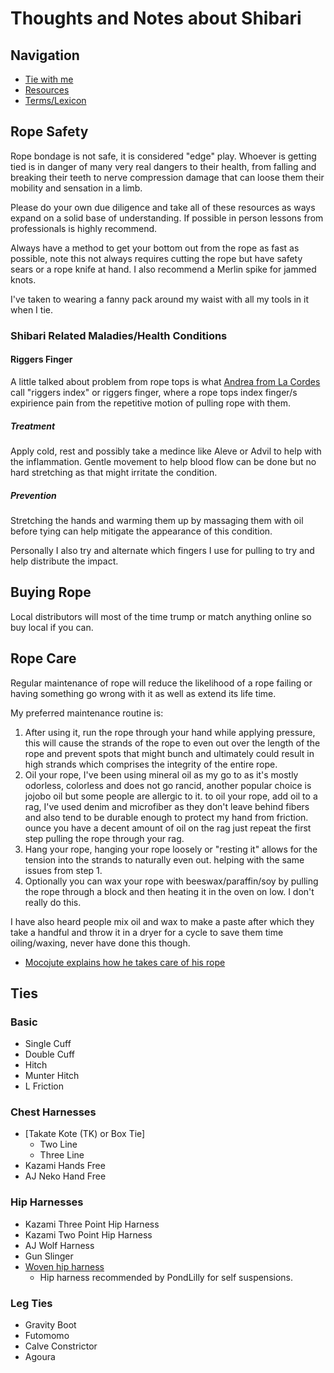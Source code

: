# Thoughts and Notes about Shibari

## Navigation

- [Tie with me](/shibari/me/)
- [Resources](/shibari/resources/)
- [Terms/Lexicon](/shibari/terms/)

## Rope Safety

Rope bondage is not safe, it is considered "edge" play. Whoever is getting tied is in danger of many very real dangers to their health, from falling and breaking their teeth to nerve compression damage that can loose them their mobility and sensation in a limb.

Please do your own due diligence and take all of these resources as ways expand on a solid base of understanding. If possible in person lessons from professionals is highly recommend.

Always have a method to get your bottom out from the rope as fast as possible, note this not always requires cutting the rope but have safety sears or a rope knife at hand. I also recommend a Merlin spike for jammed knots.

I've taken to wearing a fanny pack around my waist with all my tools in it when I tie.

### Shibari Related Maladies/Health Conditions

#### Riggers Finger

A little talked about problem from rope tops is what [Andrea from La Cordes](https://youtu.be/90TB4PMeZlo?si=1NRF7xYAAgxFY-kK) call "riggers index" or riggers finger, where a rope tops index finger/s expirience pain from the repetitive motion of pulling rope with them.

##### Treatment

Apply cold, rest and possibly take a medince like Aleve or Advil to help with the inflammation. Gentle movement to help blood flow can be done but no hard stretching as that might irritate the condition.

##### Prevention

Stretching the hands and warming them up by massaging them with oil before tying can help mitigate the appearance of this condition.

Personally I also try and alternate which fingers I use for pulling to try and help distribute the impact.

## Buying Rope

Local distributors will most of the time trump or match anything online so buy local if you can.

## Rope Care

Regular maintenance of rope will reduce the likelihood of a rope failing or having something go wrong with it as well as extend its life time.

My preferred maintenance routine is:

1. After using it, run the rope through your hand while applying pressure, this will cause the strands of the rope to even out over the length of the rope and prevent spots that might bunch and ultimately could result in high strands which comprises the integrity of the entire rope.
2. Oil your rope, I've been using mineral oil as my go to as it's mostly odorless, colorless and does not go rancid, another popular choice is jojobo oil but some people are allergic to it. to oil your rope, add oil to a rag, I've used denim and microfiber as they don't leave behind fibers and also tend to be durable enough to protect my hand from friction. ounce you have a decent amount of oil on the rag just repeat the first step pulling the rope through your rag.
3. Hang your rope, hanging your rope loosely or "resting it" allows for the tension into the strands to naturally even out. helping with the same issues from step 1.
4. Optionally you can wax your rope with beeswax/paraffin/soy by pulling the rope through a block and then heating it in the oven on low. I don't really do this.

I have also heard people mix oil and wax to make a paste after which they take a handful and throw it in a dryer for a cycle to save them time oiling/waxing, never have done this though.

- [Mocojute explains how he takes care of his rope](https://youtube.com/watch?v=uMq4SF2q1bw)

## Ties

### Basic

- Single Cuff
- Double Cuff
- Hitch
- Munter Hitch
- L Friction

### Chest Harnesses

- [Takate Kote (TK) or Box Tie]
  - Two Line
  - Three Line
- Kazami Hands Free
- AJ Neko Hand Free

### Hip Harnesses

- Kazami Three Point Hip Harness
- Kazami Two Point Hip Harness
- AJ Wolf Harness
- Gun Slinger
- [Woven hip harness](https://vimeo.com/384992981)
  - Hip harness recommended by PondLilly for self suspensions.

### Leg Ties

- Gravity Boot
- Futomomo
- Calve Constrictor
- Agoura
